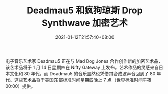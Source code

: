 ﻿---
title: "Deadmau5 和疯狗琼斯 Drop Synthwave 加密艺术"
date: 2021-01-12T21:57:40+08:00
lastmod: 2021-01-12T16:45:40+08:00
draft: false
authors: ["Grayson"]
description: "电子音乐艺术家 Deadmau5 正在与 Mad Dog Jones 合作创作新的加密艺术品，该艺术品将于 1 月 14 日星期四在 Nifty Gateway 上发布。艺术作品的灵感来自日本文化和 80 年代，而 Deadmau5 的音乐显然也凭借其合成波声音回到了 80 年代。这些艺术品将于美国东部标准时间星期四晚上 7 点（世界标准时间午夜 00:00）提供。"
featuredImage: "deadmau5-mad-dog-jones-drop-synthwave-crypto-art.png"
tags: ["Virtual World","虚拟世界","Play to Earn"]
categories: ["news"]
news: ["虚拟世界"]
weight: 
lightgallery: true
pinned: false
recommend: false
recommend1: false
---

电子音乐艺术家 Deadmau5 正在与 Mad Dog Jones 合作创作新的加密艺术品，该艺术品将于 1 月 14 日星期四在 Nifty Gateway 上发布。艺术作品的灵感来自日本文化和 80 年代，而 Deadmau5 的音乐显然也凭借其合成波声音回到了 80 年代。这些艺术品将于美国东部标准时间星期四晚上 7 点（世界标准时间午夜 00:00）提供。

<!--more-->

